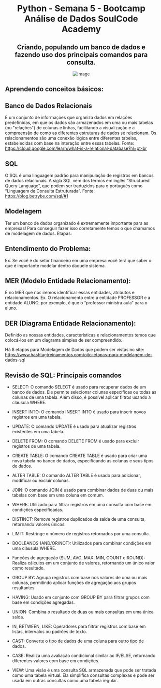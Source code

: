 <div align="center"> 
  
# Python - Semana 5 - Bootcamp Análise de Dados SoulCode Academy 


 <div align="center"> 

##  Criando, populando um banco de dados e fazendo uso dos principais comandos para consulta.


 <div align="center"> 
  
![image](https://github.com/IsabelCBarros/Python---Bootcamp---Analise-de-Dados---SoulCode/assets/100105009/e3660cde-fb2d-4615-8f5f-0f7daa192e55)


 <div align="left"> 

## Aprendendo conceitos básicos:

## Banco de Dados Relacionais
É um conjunto de informações que organiza dados em relações predefinidas, em que os dados são armazenados em uma ou mais tabelas (ou "relações") de colunas e linhas, facilitando a visualização e a compreensão de como as diferentes estruturas de dados se relacionam. Os relacionamentos são uma conexão lógica entre diferentes tabelas, estabelecidas com base na interação entre essas tabelas.
Fonte: https://cloud.google.com/learn/what-is-a-relational-database?hl=pt-br

## SQL
O SQL é uma linguagem padrão para manipulação de registros em bancos de dados relacionais. A sigla SQL vem dos termos em inglês “Structured Query Language”, que podem ser traduzidos para o português como “Linguagem de Consulta Estruturada”. 
Fonte: https://blog.betrybe.com/sql/#1

## Modelagem
Ter um banco de dados organizado é extremamente importante para as empresas! 
Para conseguir fazer isso corretamente temos o que chamamos de modelagem de dados. Etapas:

## Entendimento do Problema: 
Ex. Se você é do setor financeiro em uma empresa você terá que saber o que é importante modelar dentro daquele sistema.

## MER (Modelo Entidade Relacionamento):
É no MER que nós iremos identificar essas entidades, atributos e relacionamentos. Ex. O relacionamento entre a entidade PROFESSOR e a entidade ALUNO, por exemplo, é que o “professor ministra aula” para o aluno.

## DER (Diagrama Entidade Relacionamento):
Definido as nossas entidades, características e relacionamentos temos que colocá-los em um diagrama simples de ser compreendido.

Há 8 etapas para Modelagem de Dados que podem ser vistas no site: https://www.hashtagtreinamentos.com/oito-etapas-para-modelagem-de-dados-sql

## Revisão de SQL: Principais comandos

* SELECT: O comando SELECT é usado para recuperar dados de um banco de dados. Ele permite selecionar colunas específicas ou todas as colunas de uma tabela. Além disso, é possível aplicar filtros usando a cláusula WHERE.
  
* INSERT INTO: O comando INSERT INTO é usado para inserir novos registros em uma tabela.
  
* UPDATE: O comando UPDATE é usado para atualizar registros existentes em uma tabela.
  
* DELETE FROM: O comando DELETE FROM é usado para excluir registros de uma tabela.
  
* CREATE TABLE: O comando CREATE TABLE é usado para criar uma nova tabela no banco de dados, especificando as colunas e seus tipos de dados.
  
* ALTER TABLE: O comando ALTER TABLE é usado para adicionar, modificar ou excluir colunas.
  
* JOIN: O comando JOIN é usado para combinar dados de duas ou mais tabelas com base em uma coluna em comum.
  
* WHERE: Utilizado para filtrar registros em uma consulta com base em condições especificadas.
  
* DISTINCT: Remove registros duplicados da saída de uma consulta, retornando valores únicos.
  
* LIMIT: Restringe o número de registros retornados por uma consulta.
  
* BOOLEANOS (AND/OR/NOT): Utilizados para combinar condições em uma cláusula WHERE.
  
* Funções de agregação (SUM, AVG, MAX, MIN, COUNT e ROUND): Realiza cálculos em um conjunto de valores, retornando um único valor como resultado.
  
* GROUP BY: Agrupa registros com base nos valores de uma ou mais colunas, permitindo aplicar funções de agregação aos grupos resultantes.
  
* HAVING:  Usado em conjunto com GROUP BY para filtrar grupos com base em condições agregadas.
  
* UNION:  Combina o resultado de duas ou mais consultas em uma única saída.
  
* IN, BETWEEN, LIKE: Operadores para filtrar registros com base em listas, intervalos ou padrões de texto.
  
* CAST: Converte o tipo de dados de uma coluna para outro tipo de dados.
  
* CASE: Realiza uma avaliação condicional similar ao IF/ELSE, retornando diferentes valores com base em condições.
  
* VIEW: Uma visão é uma consulta SQL armazenada que pode ser tratada como uma tabela virtual. Ela simplifica consultas complexas e pode ser usada em outras consultas como uma tabela regular.

